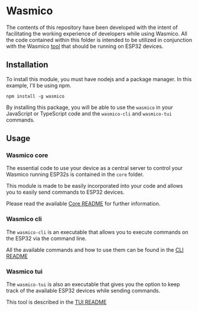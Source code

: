 # Wasmico

The contents of this repository have been developed with the intent of facilitating the working experience of developers while using Wasmico. All the code contained within this folder is intended to be utilized in conjunction with the Wasmico [tool](tool/) that should be running on ESP32 devices.

## Installation

To install this module, you must have nodejs and a package manager. In this example, I'll be using npm.

`npm install -g wasmico`

By installing this package, you will be able to use the `wasmico` in your JavaScript or TypeScript code and the `wasmico-cli` and `wasmico-tui` commands.

## Usage

### Wasmico core

The essential code to use your device as a central server to control your Wasmico running ESP32s is contained in the `core` folder.

This module is made to be easily incorporated into your code and allows you to easily send commands to ESP32 devices.

Please read the available [Core README](./core/README.md) for further information.

### Wasmico cli

The `wasmico-cli` is an executable that allows you to execute commands on the ESP32 via the command line.

All the available commands and how to use them can be found in the [CLI README](./cli/README.md)

### Wasmico tui

The `wasmico-tui` is also an executable that gives you the option to keep track of the available ESP32 devices while sending commands.

This tool is described in the [TUI README](./tui/README.md)